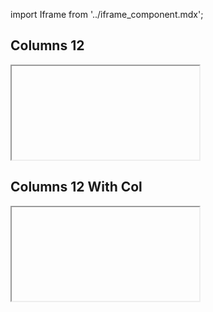 import Iframe from '../iframe_component.mdx';

## Columns 12

<Iframe id='layout-grid-layout-grid--basic-12'  > </Iframe>

## Columns 12 With Col

<Iframe id='layout-grid-layout-grid--grid-examples'  > </Iframe>
